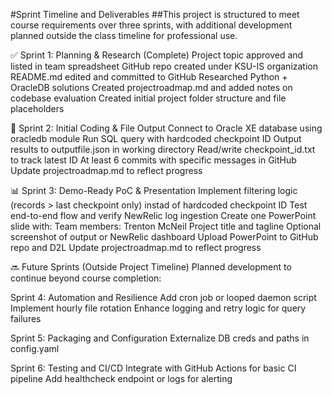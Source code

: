 #Sprint Timeline and Deliverables
##This project is structured to meet course requirements over three sprints, with additional development planned outside the class timeline for professional use.

✅ Sprint 1: Planning & Research (Complete)
 Project topic approved and listed in team spreadsheet
 GitHub repo created under KSU-IS organization
 README.md edited and committed to GitHub
 Researched Python + OracleDB solutions
 Created projectroadmap.md and added notes on codebase evaluation
 Created initial project folder structure and file placeholders

🔧 Sprint 2: Initial Coding & File Output
 Connect to Oracle XE database using oracledb module
 Run SQL query with hardcoded checkpoint ID
 Output results to outputfile.json in working directory
 Read/write checkpoint_id.txt to track latest ID
 At least 6 commits with specific messages in GitHub
 Update projectroadmap.md to reflect progress

📊 Sprint 3: Demo-Ready PoC & Presentation
 Implement filtering logic (records > last checkpoint only) instad of hardcoded checkpoint ID
 Test end-to-end flow and verify NewRelic log ingestion
 Create one PowerPoint slide with:
  Team members:  Trenton McNeil
  Project title and tagline
  Optional screenshot of output or NewRelic dashboard
 Upload PowerPoint to GitHub repo and D2L
 Update projectroadmap.md to reflect progress


🔜 Future Sprints (Outside Project Timeline)
Planned development to continue beyond course completion:

Sprint 4: Automation and Resilience
Add cron job or looped daemon script
Implement hourly file rotation
Enhance logging and retry logic for query failures

Sprint 5: Packaging and Configuration
Externalize DB creds and paths in config.yaml

Sprint 6: Testing and CI/CD
Integrate with GitHub Actions for basic CI pipeline
Add healthcheck endpoint or logs for alerting
